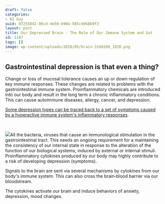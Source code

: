 ```yaml
---
draft: false
categories:
- AI Guy
uuid: 97255842-86cd-4e50-b96b-565cdd68b0f3
layout: post
title: Our Depressed Brain - The Role of Our Immune System and Gut
id: 1107
tags: []
image: wp-content/uploads/2018/05/brain-3168269_1920.png
---
```


## Gastrointestinal depression is that even a thing?
Change or loss of mucosal tolerance causes an&nbsp;up or down regulation of key immune responses. These&nbsp;changes are related to problems&nbsp;with the gastrointestinal immune system. Proinflammatory chemicals are introduced into our body and result in the long term&nbsp;a chronic inflammatory conditions. This can cause autoimmune diseases, allergy, cancer, and depression.

[Some depression types can be&nbsp;traced back to&nbsp;a set of symptoms caused by&nbsp;a&nbsp;hyperactive&nbsp;immune system's inflammatory responses](https://www.ncbi.nlm.nih.gov/pubmed/12401468).

&nbsp;

 ![](https://factastichealth.com/wp-content/uploads/2018/05/Immune-system-chart.png)All the bacteria, viruses that cause an&nbsp;immunological stimulation in the gastrointestinal tract. This needs an ongoing requirement for a&nbsp;maintaining the consistency of our internal state in response to the&nbsp;alteration of the function of our biological systems, induced by external or internal stimuli. Proinflammatory cytokines produced by our body may&nbsp;highly contribute to a&nbsp;risk of developing depression (symptoms).

Signals to the brain are sent via several mechanisms by cytokines from our body's immune system. This can also&nbsp;cross&nbsp;the brain‐blood barrier via our bloodstream.

The&nbsp;cytokines activate our brain and induce&nbsp;behaviors of anxiety, depression, mood changes.


